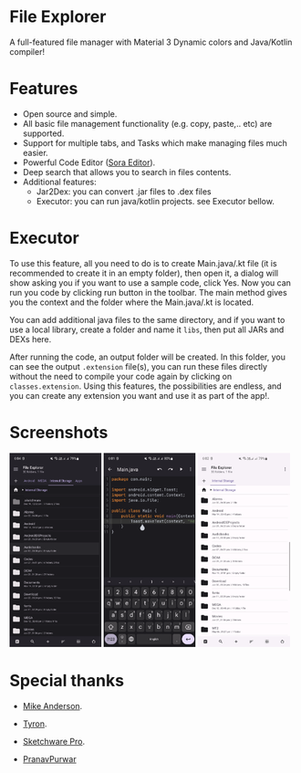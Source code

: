 # File Explorer

A full-featured file manager with Material 3 Dynamic colors and Java/Kotlin compiler!

# Features

- Open source and simple.
- All basic file management functionality (e.g. copy, paste,.. etc) are supported.
- Support for multiple tabs, and Tasks which make managing files much easier.
- Powerful Code Editor ([Sora Editor](https://github.com/Rosemoe/sora-editor)).
- Deep search that allows you to search in files contents.
- Additional features:
  - Jar2Dex: you can convert .jar files to .dex files
  - Executor: you can run java/kotlin projects. see Executor bellow.

# Executor

To use this feature, all you need to do is to create Main.java/.kt file (it is recommended to create
it in an empty folder), then open it, a dialog will show asking you if you want to use a sample
code, click Yes. Now you can run you code by clicking run button in the toolbar. The main method
gives you the context and the folder where the Main.java/.kt is located.

You can add additional java files to the same directory, and if you want to use a local library, create a folder and name it `libs`,
then put all JARs and DEXs here.

After running the code, an output folder will be created. In this folder, you can see the output `.extension` file(s), you
can run these files directly without the need to compile your code again by clicking on `classes.extension`.
Using this features, the possibilities are endless, and you can create any extension you want and use it as part of the app!.

# Screenshots

<div style="overflow: hidden">
<img src="/assets/screenshot1.png" width="32%" /> <img src="/assets/screenshot2.png" width="32%" /> <img src="/assets/screenshot3.png" width="32%" />
</div>

# Special thanks

- [Mike Anderson](https://github.com/MikeAndrson).

- [Tyron](https://github.com/tyron12233).

- [Sketchware Pro](https://github.com/Sketchware-Pro/Sketchware-Pro).

- [PranavPurwar](https://github.com/PranavPurwar)
